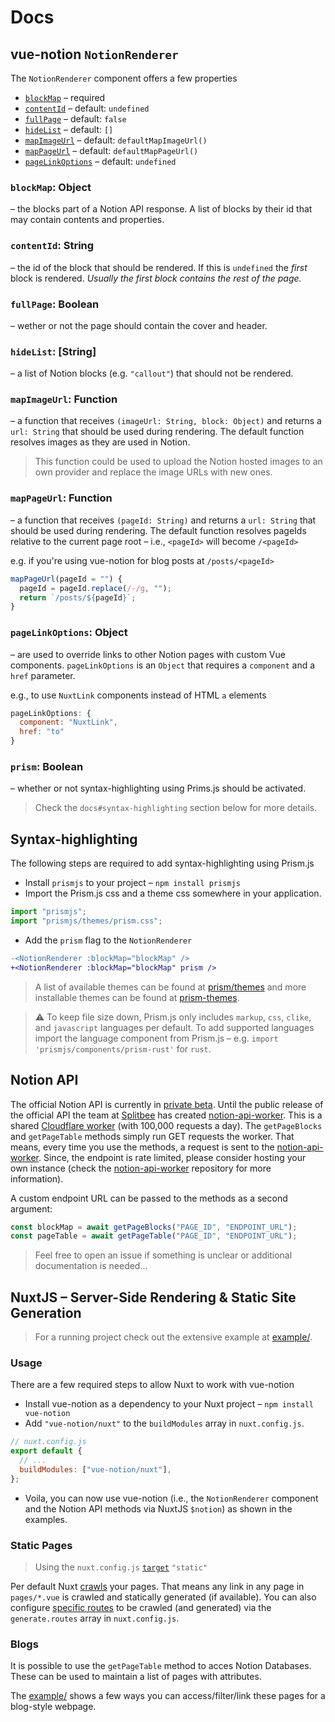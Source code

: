 # Docs

## vue-notion `NotionRenderer`

The `NotionRenderer` component offers a few properties

- [`blockMap`](#blockMap) – required
- [`contentId`](#contentId) – default: `undefined`
- [`fullPage`](#fullPage) – default: `false`
- [`hideList`](#hideList) – default: `[]`
- [`mapImageUrl`](#mapImageUrl) – default: `defaultMapImageUrl()`
- [`mapPageUrl`](#mapPageUrl) – default: `defaultMapPageUrl()`
- [`pageLinkOptions`](#pageLinkOptions) – default: `undefined`

### `blockMap`: Object

– the blocks part of a Notion API response.
A list of blocks by their id that may contain contents and properties.

### `contentId`: String

– the id of the block that should be rendered.
If this is `undefined` the _first_ block is rendered.
_Usually the first block contains the rest of the page._

### `fullPage`: Boolean

– wether or not the page should contain the cover and header.

### `hideList`: [String]

– a list of Notion blocks (e.g. `"callout"`) that should not be rendered.

### `mapImageUrl`: Function

– a function that receives `(imageUrl: String, block: Object)` and returns a `url: String` that should be used during rendering.
The default function resolves images as they are used in Notion.

> This function could be used to upload the Notion hosted images to an own provider and replace the image URLs with new ones.

### `mapPageUrl`: Function

– a function that receives `(pageId: String)` and returns a `url: String` that should be used during rendering.
The default function resolves pageIds relative to the current page root – i.e., `<pageId>` will become `/<pageId>`

e.g. if you're using vue-notion for blog posts at `/posts/<pageId>`

```js
mapPageUrl(pageId = "") {
  pageId = pageId.replace(/-/g, "");
  return `/posts/${pageId}`;
}
```

### `pageLinkOptions`: Object

– are used to override links to other Notion pages with custom Vue components.
`pageLinkOptions` is an `Object` that requires a `component` and a `href` parameter.

e.g., to use `NuxtLink` components instead of HTML `a` elements

```js
pageLinkOptions: {
  component: "NuxtLink",
  href: "to"
}
```

### `prism`: Boolean

– whether or not syntax-highlighting using Prims.js should be activated.

> Check the `docs#syntax-highlighting` section below for more details.

## Syntax-highlighting

The following steps are required to add syntax-highlighting using Prism.js

- Install `prismjs` to your project – `npm install prismjs`
- Import the Prism.js css and a theme css somewhere in your application.

```js
import "prismjs";
import "prismjs/themes/prism.css";
```

- Add the `prism` flag to the `NotionRenderer`

```diff
-<NotionRenderer :blockMap="blockMap" />
+<NotionRenderer :blockMap="blockMap" prism />
```

> A list of available themes can be found at [prism/themes](https://github.com/PrismJS/prism/tree/master/themes) and more installable themes can be found at [prism-themes](https://github.com/PrismJS/prism-themes).

> ⚠️ To keep file size down, Prism.js only includes `markup`, `css`, `clike`, and `javascript` languages per default.
> To add supported languages import the language component from Prism.js – e.g. `import 'prismjs/components/prism-rust'` for `rust`.

## Notion API

The official Notion API is currently in [private beta](https://www.notion.so/api-beta).
Until the public release of the official API the team at [Splitbee](https://splitbee.io/) has created [notion-api-worker](https://github.com/splitbee/notion-api-worker).
This is a shared [Cloudflare worker](https://workers.cloudflare.com/) (with 100,000 requests a day).
The `getPageBlocks` and `getPageTable` methods simply run GET requests the worker.
That means, every time you use the methods, a request is sent to the [notion-api-worker](https://github.com/splitbee/notion-api-worker).
Since, the endpoint is rate limited, please consider hosting your own instance (check the [notion-api-worker](https://github.com/splitbee/notion-api-worker) repository for more information).

A custom endpoint URL can be passed to the methods as a second argument:

```js
const blockMap = await getPageBlocks("PAGE_ID", "ENDPOINT_URL");
const pageTable = await getPageTable("PAGE_ID", "ENDPOINT_URL");
```

> Feel free to open an issue if something is unclear or additional documentation is needed...

## NuxtJS – Server-Side Rendering & Static Site Generation

> For a running project check out the extensive example at [example/](/example).

### Usage

There are a few required steps to allow Nuxt to work with vue-notion

- Install vue-notion as a dependency to your Nuxt project – `npm install vue-notion`
- Add `"vue-notion/nuxt"` to the `buildModules` array in `nuxt.config.js`.

```js
// nuxt.config.js
export default {
  // ...
  buildModules: ["vue-notion/nuxt"],
};
```

- Voila, you can now use vue-notion (i.e., the `NotionRenderer` component and the Notion API methods via NuxtJS `$notion`) as shown in the examples.

### Static Pages

> Using the `nuxt.config.js` [`target`](https://nuxtjs.org/docs/2.x/configuration-glossary/configuration-target/) `"static"`

Per default Nuxt [crawls](https://nuxtjs.org/docs/2.x/configuration-glossary/configuration-generate/#crawler) your pages.
That means any link in any page in `pages/*.vue` is crawled and statically generated (if available).
You can also configure [specific routes](https://nuxtjs.org/docs/2.x/configuration-glossary/configuration-generate/#routes) to be crawled (and generated) via the `generate.routes` array in `nuxt.config.js`.

### Blogs

It is possible to use the `getPageTable` method to acces Notion Databases.
These can be used to maintain a list of pages with attributes.

The [example/](/example) shows a few ways you can access/filter/link these pages for a blog-style webpage.
